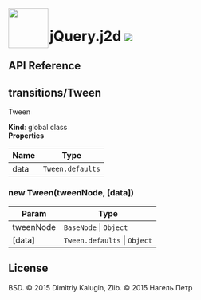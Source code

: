 <img src="https://github.com/fsggs/jquery.j2d/blob/0.2.0-dev/src/img/logo.png?raw=true" align="left" width="80"/>
<h1 align="left">jQuery.j2d <a href="https://www.versioneye.com/user/projects/56afa5f63d82b9003761dfc8">
    <img src="https://www.versioneye.com/user/projects/56afa5f63d82b9003761dfc8/badge.svg?style=flat"/></a></h1>


## API Reference

<a name="transitions/Tween"></a>

## transitions/Tween
Tween

**Kind**: global class  
**Properties**

| Name | Type |
| --- | --- |
| data | <code>Tween.defaults</code> | 

<a name="new_transitions/Tween_new"></a>

### new Tween(tweenNode, [data])

| Param | Type |
| --- | --- |
| tweenNode | <code>BaseNode</code> &#124; <code>Object</code> | 
| [data] | <code>Tween.defaults</code> &#124; <code>Object</code> | 


## License

BSD. © 2015 Dimitriy Kalugin, Zlib. © 2015 Нагель Петр

